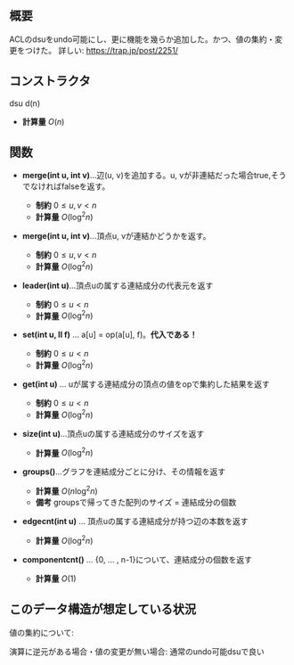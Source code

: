 ## 概要
ACLのdsuをundo可能にし、更に機能を幾らか追加した。かつ、値の集約・変更をつけた。
詳しい: https://trap.jp/post/2251/

## コンストラクタ
dsu d(n)
- **計算量**
    $O(n)$

## 関数

- **merge(int u, int v)**...辺(u, v)を追加する。u, vが非連結だった場合true,そうでなければfalseを返す。
    - **制約**
    $0 \le u, v < n$
    - **計算量**
    $O(\log^2 n)$

- **merge(int u, int v)**...頂点u, vが連結かどうかを返す。
    - **制約**
    $0 \le u, v < n$
    - **計算量**
    $O(\log^2 n)$

- **leader(int u)**...頂点uの属する連結成分の代表元を返す
    - **制約**
    $0 \le u < n$
    - **計算量**
    $O(\log^2 n)$

- **set(int u, ll f)** ... a[u] = op(a[u], f)。**代入である！**
    - **制約**
    $0 \le u < n$
    - **計算量**
    $O(\log^2 n)$

- **get(int u)** ... uが属する連結成分の頂点の値をopで集約した結果を返す
   - **制約**
    $0 \le u < n$
    - **計算量**
    $O(\log^2 n)$

- **size(int u)**...頂点uの属する連結成分のサイズを返す
    - **計算量**
    $O(\log^2 n)$

- **groups()**...グラフを連結成分ごとに分け、その情報を返す
    - **計算量**
    $O(n \log^2 n)$
    - **備考**
    groupsで帰ってきた配列のサイズ = 連結成分の個数
 
- **edgecnt(int u)** ... 頂点uの属する連結成分が持つ辺の本数を返す
    - **計算量**
    $O(\log^2 n)$

- **componentcnt()** ... {0, ... , n-1}について、連結成分の個数を返す
    - **計算量**
    $O(1)$

## このデータ構造が想定している状況
値の集約について: <br>

演算に逆元がある場合・値の変更が無い場合: 通常のundo可能dsuで良い <br>

